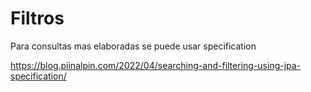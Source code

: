 # Filtros
Para consultas mas elaboradas se puede usar specification 

https://blog.piinalpin.com/2022/04/searching-and-filtering-using-jpa-specification/
